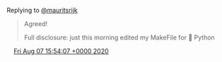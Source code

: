 Replying to [@mauritsrijk](https://twitter.com/mauritsrijk/status/1291688065711382528)

> Agreed\!   
>   
> Full disclosure: just this morning edited my MakeFile for 🐍 Python

<img src="../../media/tweet.ico" width="12" /> [Fri Aug 07 15:54:07 +0000 2020](https://twitter.com/DromerDenker/status/1291764568126095362)